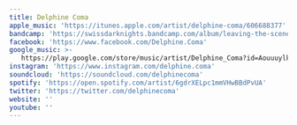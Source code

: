 ```yaml
---
title: Delphine Coma
apple_music: 'https://itunes.apple.com/artist/delphine-coma/606688377'
bandcamp: 'https://swissdarknights.bandcamp.com/album/leaving-the-scene'
facebook: 'https://www.facebook.com/Delphine.Coma'
google_music: >-
   https://play.google.com/store/music/artist/Delphine_Coma?id=Aouuuylkhe5c5qhvg5l3g64dtnm
instagram: 'https://www.instagram.com/delphine.coma'
soundcloud: 'https://soundcloud.com/delphinecoma'
spotify: 'https://open.spotify.com/artist/6gdrXELpc1mmVHwBBdPvUA'
twitter: 'https://twitter.com/delphinecoma'
website: ''
youtube: ''
---
```

